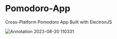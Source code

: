 # Pomodoro-App
Cross-Platform Pomodoro App Built with ElectronJS


![Annotation 2023-08-20 110331](https://github.com/ElsevarAsadov/Pomodoro-App/assets/125838640/84fd3864-40e3-495e-8553-167947869a22)
